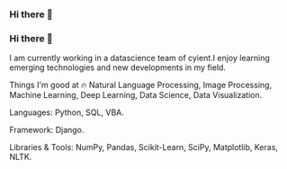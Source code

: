 ### Hi there 👋

### Hi there 👋

I am currently working in a datascience team of cyient.I enjoy learning emerging technologies and new developments in my field.

Things I'm good at 🔥
Natural Language Processing, Image Processing, Machine Learning, Deep Learning, Data Science, Data Visualization.

Languages: Python, SQL, VBA.

Framework: Django.

Libraries & Tools: NumPy, Pandas, Scikit-Learn, SciPy, Matplotlib, Keras, NLTK.

<!--
**sandeepburra/sandeepburra** is a ✨ _special_ ✨ repository because its `README.md` (this file) appears on your GitHub profile.

Here are some ideas to get you started:

- 📫 How to reach me: ...
